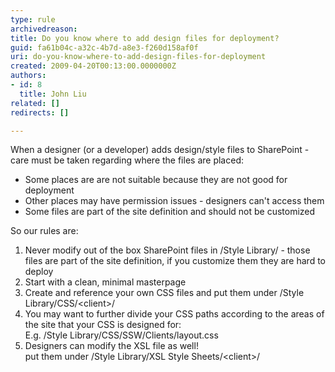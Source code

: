 ```yaml
---
type: rule
archivedreason: 
title: Do you know where to add design files for deployment?
guid: fa61b04c-a32c-4b7d-a8e3-f260d158af0f
uri: do-you-know-where-to-add-design-files-for-deployment
created: 2009-04-20T00:13:00.0000000Z
authors:
- id: 8
  title: John Liu
related: []
redirects: []

---
```


When a designer (or a developer) adds design/style files to SharePoint - care must be taken regarding where the files are placed:

* Some places are are not suitable because they are not good for deployment
* Other places may have permission issues - designers can't access them
* Some files are part of the site definition and should not be customized


<!--endintro-->

So our rules are:

1. Never modify out of the box SharePoint files in /Style Library/ - those files are part of the site definition, if you customize them they are hard to deploy
2. Start with a clean, minimal masterpage
3. Create and reference your own CSS files and put them under /Style Library/CSS/&lt;client&gt;/
4. You may want to further divide your CSS paths according to the areas of the site that your CSS is designed for:
<br>    E.g. /Style Library/CSS/SSW/Clients/layout.css
5. Designers can modify the XSL file as well!
<br>    put them under /Style Library/XSL Style Sheets/&lt;client&gt;/

